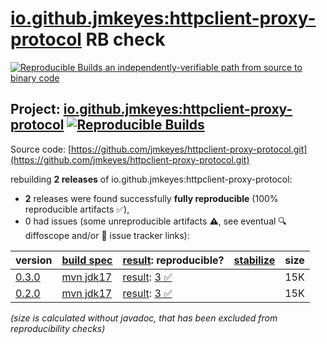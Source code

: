[io.github.jmkeyes:httpclient-proxy-protocol](https://central.sonatype.com/artifact/io.github.jmkeyes/httpclient-proxy-protocol/versions) RB check
=======

[![Reproducible Builds](https://reproducible-builds.org/images/logos/rb.svg) an independently-verifiable path from source to binary code](https://reproducible-builds.org/)

## Project: [io.github.jmkeyes:httpclient-proxy-protocol](https://central.sonatype.com/artifact/io.github.jmkeyes/httpclient-proxy-protocol/versions) [![Reproducible Builds](https://img.shields.io/endpoint?url=https://raw.githubusercontent.com/jvm-repo-rebuild/reproducible-central/master/content/io/github/jmkeyes/httpclient-proxy-protocol/badge.json)](https://github.com/jvm-repo-rebuild/reproducible-central/blob/master/content/io/github/jmkeyes/httpclient-proxy-protocol/README.md)

Source code: [https://github.com/jmkeyes/httpclient-proxy-protocol.git](https://github.com/jmkeyes/httpclient-proxy-protocol.git)

rebuilding **2 releases** of io.github.jmkeyes:httpclient-proxy-protocol:
- **2** releases were found successfully **fully reproducible** (100% reproducible artifacts :white_check_mark:),
- 0 had issues (some unreproducible artifacts :warning:, see eventual :mag: diffoscope and/or :memo: issue tracker links):

| version | [build spec](/BUILDSPEC.md) | [result](https://reproducible-builds.org/docs/jvm/): reproducible? | [stabilize](https://github.com/google/oss-rebuild/blob/main/cmd/stabilize/README.md) | size |
| -- | --------- | ------ | ------ | -- |
| [0.3.0](https://central.sonatype.com/artifact/io.github.jmkeyes/httpclient-proxy-protocol/0.3.0/pom) | [mvn jdk17](httpclient-proxy-protocol-0.3.0.buildspec) | [result](httpclient-proxy-protocol-0.3.0.buildinfo): [3 :white_check_mark: ](httpclient-proxy-protocol-0.3.0.buildcompare) | | 15K |
| [0.2.0](https://central.sonatype.com/artifact/io.github.jmkeyes/httpclient-proxy-protocol/0.2.0/pom) | [mvn jdk17](httpclient-proxy-protocol-0.2.0.buildspec) | [result](httpclient-proxy-protocol-0.2.0.buildinfo): [3 :white_check_mark: ](httpclient-proxy-protocol-0.2.0.buildcompare) | | 15K |

<i>(size is calculated without javadoc, that has been excluded from reproducibility checks)</i>
